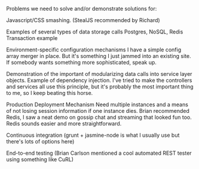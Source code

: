 Problems we need to solve and/or demonstrate solutions for:


Javascript/CSS smashing. (StealJS recommended by Richard)

Examples of several types of data storage calls
	Postgres, NoSQL, Redis
	Transaction example

Environment-specific configuration mechanisms
	I have a simple config array merger in place. But it's
	something I just jammed into an existing site. If somebody
	wants something more sophisticated, speak up.

Demonstration of the important of modularizing data calls
	into service layer objects. Example of dependency injection.
	I've tried to make the controllers and services all use
	this principle, but it's probably the most important thing
	to me, so I keep beating this horse.

Production Deployment Mechanism
	Need multiple instances and a means of not losing session
	information if one instance dies. Brian recommended Redis,
	I saw a neat demo on gossip chat and streaming that looked
	fun too. Redis sounds easier and more straightforward.

Continuous integration (grunt + jasmine-node is what 
	I usually use but there's lots of options here)

End-to-end testing (Brian Carlson mentioned a cool 
	automated REST tester using something like CuRL)

